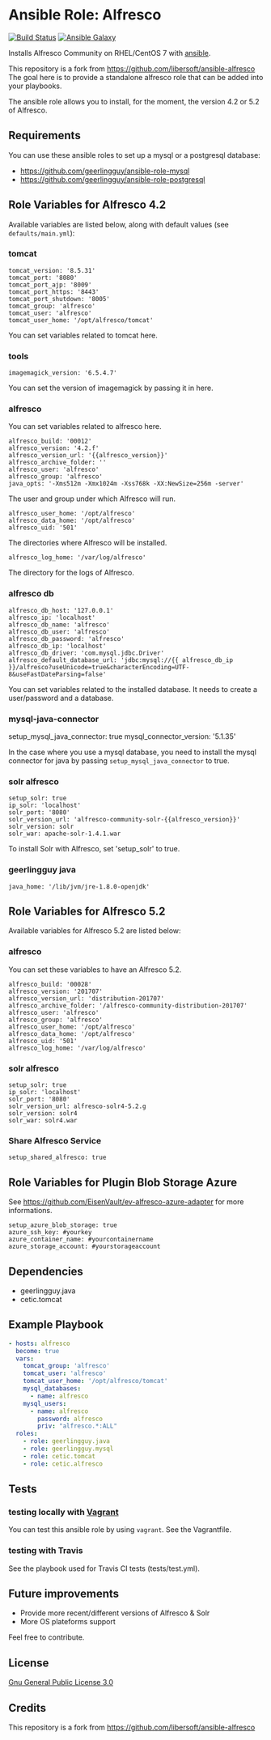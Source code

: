 # Ansible Role: Alfresco

[![Build Status](https://travis-ci.org/cetic/ansible-role-alfresco.svg?branch=master)](https://travis-ci.org/cetic/ansible-role-alfresco)
[![Ansible Galaxy](https://img.shields.io/badge/galaxy-_cetic.alfresco-blue.svg)](https://galaxy.ansible.com/cetic/alfresco/)

Installs Alfresco Community on RHEL/CentOS 7 with [ansible](http://www.ansible.com/home).

This repository is a fork from https://github.com/libersoft/ansible-alfresco
The goal here is to provide a standalone alfresco role that can be added into your playbooks.

The ansible role allows you to install, for the moment, the version 4.2 or 5.2 of Alfresco.

## Requirements

You can use these ansible roles to set up a mysql or a postgresql database:
* https://github.com/geerlingguy/ansible-role-mysql
* https://github.com/geerlingguy/ansible-role-postgresql

## Role Variables for Alfresco 4.2

Available variables are listed below, along with default values (see `defaults/main.yml`):

### tomcat

	tomcat_version: '8.5.31'
	tomcat_port: '8080'
	tomcat_port_ajp: '8009'
	tomcat_port_https: '8443'
	tomcat_port_shutdown: '8005'
	tomcat_group: 'alfresco'
	tomcat_user: 'alfresco'
	tomcat_user_home: '/opt/alfresco/tomcat'
	
You can set variables related to tomcat here.

### tools

	imagemagick_version: '6.5.4.7'
	
You can set the version of imagemagick by passing it in here.

### alfresco

You can set variables related to alfresco here.

	alfresco_build: '00012'
	alfresco_version: '4.2.f'
	alfresco_version_url: '{{alfresco_version}}'
	alfresco_archive_folder: ''
	alfresco_user: 'alfresco'
	alfresco_group: 'alfresco'
	java_opts: '-Xms512m -Xmx1024m -Xss768k -XX:NewSize=256m -server'
	
The user and group under which Alfresco will run.	
	
	alfresco_user_home: '/opt/alfresco'
	alfresco_data_home: '/opt/alfresco'
    alfresco_uid: '501'
	
The directories where Alfresco will be installed.
	
	alfresco_log_home: '/var/log/alfresco'
	
The directory for the logs of Alfresco.
	
### alfresco db

	alfresco_db_host: '127.0.0.1'
	alfresco_ip: 'localhost'
	alfresco_db_name: 'alfresco'
	alfresco_db_user: 'alfresco'
	alfresco_db_password: 'alfresco'
	alfresco_db_ip: 'localhost'
	alfresco_db_driver: 'com.mysql.jdbc.Driver'
	alfresco_default_database_url: 'jdbc:mysql://{{ alfresco_db_ip }}/alfresco?useUnicode=true&characterEncoding=UTF-8&useFastDateParsing=false'

You can set variables related to the installed database. It needs to create a user/password and a database.

### mysql-java-connector

setup_mysql_java_connector: true
mysql_connector_version: '5.1.35'

In the case where you use a mysql database, you need to install the mysql connector for java by passing `setup_mysql_java_connector` to true.
	
### solr alfresco
	
	setup_solr: true
	ip_solr: 'localhost'
	solr_port: '8080'
	solr_version_url: 'alfresco-community-solr-{{alfresco_version}}'
	solr_version: solr
	solr_war: apache-solr-1.4.1.war
	
To install Solr with Alfresco, set 'setup_solr' to true.
	
### geerlingguy java

	java_home: '/lib/jvm/jre-1.8.0-openjdk'
	
## Role Variables for Alfresco 5.2

Available variables for Alfresco 5.2 are listed below:

### alfresco

You can set these variables to have an Alfresco 5.2.

	alfresco_build: '00028'
	alfresco_version: '201707'	
	alfresco_version_url: 'distribution-201707'
	alfresco_archive_folder: '/alfresco-community-distribution-201707'
	alfresco_user: 'alfresco'
	alfresco_group: 'alfresco'	
	alfresco_user_home: '/opt/alfresco'
	alfresco_data_home: '/opt/alfresco'
    alfresco_uid: '501'
	alfresco_log_home: '/var/log/alfresco'

### solr alfresco
	
	setup_solr: true
	ip_solr: 'localhost'
	solr_port: '8080'
	solr_version_url: alfresco-solr4-5.2.g
	solr_version: solr4
	solr_war: solr4.war

### Share Alfresco Service

	setup_shared_alfresco: true

## Role Variables for Plugin Blob Storage Azure 
See https://github.com/EisenVault/ev-alfresco-azure-adapter for more informations.

	setup_azure_blob_storage: true
	azure_ssh_key: #yourkey
	azure_container_name: #yourcontainername
	azure_storage_account: #yourstorageaccount
	
## Dependencies

  - geerlingguy.java
  - cetic.tomcat

## Example Playbook

```yaml
- hosts: alfresco
  become: true
  vars:
    tomcat_group: 'alfresco'
    tomcat_user: 'alfresco'
    tomcat_user_home: '/opt/alfresco/tomcat' 
    mysql_databases:
      - name: alfresco
    mysql_users:
      - name: alfresco
        password: alfresco
        priv: "alfresco.*:ALL" 
  roles:
    - role: geerlingguy.java
    - role: geerlingguy.mysql
    - role: cetic.tomcat
    - role: cetic.alfresco
```

## Tests

### testing locally with [Vagrant](https://www.vagrantup.com/)

You can test this ansible role by using `vagrant`. See the Vagrantfile.

### testing with Travis

See the playbook used for Travis CI tests (tests/test.yml).

## Future improvements

*  Provide more recent/different versions of Alfresco & Solr 
*  More OS plateforms support 

Feel free to contribute.

## License

[Gnu General Public License 3.0](https://www.gnu.org/licenses/gpl.html)

## Credits
This repository is a fork from https://github.com/libersoft/ansible-alfresco
